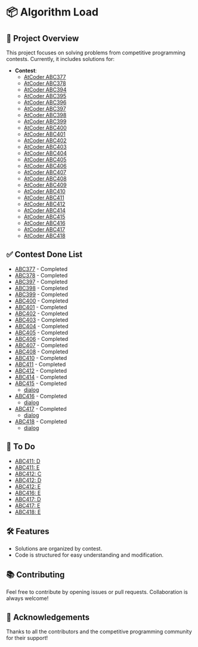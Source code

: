 # 📦 Algorithm Load

## 🚀 Project Overview
This project focuses on solving problems from competitive programming contests. Currently, it includes solutions for:

- **Contest**:
	- [AtCoder ABC377](https://atcoder.jp/contests/abc377)
	- [AtCoder ABC378](https://atcoder.jp/contests/abc378)
	- [AtCoder ABC394](https://atcoder.jp/contests/abc394)
	- [AtCoder ABC395](https://atcoder.jp/contests/abc395)
	- [AtCoder ABC396](https://atcoder.jp/contests/abc396)
	- [AtCoder ABC397](https://atcoder.jp/contests/abc397)
	- [AtCoder ABC398](https://atcoder.jp/contests/abc398)
	- [AtCoder ABC399](https://atcoder.jp/contests/abc399)
	- [AtCoder ABC400](https://atcoder.jp/contests/abc400)
	- [AtCoder ABC401](https://atcoder.jp/contests/abc401)
	- [AtCoder ABC402](https://atcoder.jp/contests/abc402)
	- [AtCoder ABC403](https://atcoder.jp/contests/abc403)
	- [AtCoder ABC404](https://atcoder.jp/contests/abc404)
	- [AtCoder ABC405](https://atcoder.jp/contests/abc405)
	- [AtCoder ABC406](https://atcoder.jp/contests/abc406)
	- [AtCoder ABC407](https://atcoder.jp/contests/abc407)
	- [AtCoder ABC408](https://atcoder.jp/contests/abc408)
	- [AtCoder ABC409](https://atcoder.jp/contests/abc409)
	- [AtCoder ABC410](https://atcoder.jp/contests/abc410)
	- [AtCoder ABC411](https://atcoder.jp/contests/abc411)
	- [AtCoder ABC412](https://atcoder.jp/contests/abc412)
	- [AtCoder ABC414](https://atcoder.jp/contests/abc414)
	- [AtCoder ABC415](https://atcoder.jp/contests/abc415)
	- [AtCoder ABC416](https://atcoder.jp/contests/abc416)
	- [AtCoder ABC417](https://atcoder.jp/contests/abc417)
	- [AtCoder ABC418](https://atcoder.jp/contests/abc418)


## ✅ Contest Done List
- [ABC377](https://atcoder.jp/contests/abc377) - Completed
- [ABC378](https://atcoder.jp/contests/abc378) - Completed
- [ABC397](https://atcoder.jp/contests/abc397) - Completed
- [ABC398](https://atcoder.jp/contests/abc398) - Completed
- [ABC399](https://atcoder.jp/contests/abc398) - Completed
- [ABC400](https://atcoder.jp/contests/abc400) - Completed
- [ABC401](https://atcoder.jp/contests/abc401) - Completed
- [ABC402](https://atcoder.jp/contests/abc402) - Completed
- [ABC403](https://atcoder.jp/contests/abc403) - Completed
- [ABC404](https://atcoder.jp/contests/abc404) - Completed
- [ABC405](https://atcoder.jp/contests/abc405) - Completed
- [ABC406](https://atcoder.jp/contests/abc406) - Completed
- [ABC407](https://atcoder.jp/contests/abc407) - Completed
- [ABC408](https://atcoder.jp/contests/abc408) - Completed
- [ABC410](https://atcoder.jp/contests/abc410) - Completed
- [ABC411](https://atcoder.jp/contests/abc411) - Completed
- [ABC412](https://atcoder.jp/contests/abc412) - Completed
- [ABC414](https://atcoder.jp/contests/abc414) - Completed
- [ABC415](https://atcoder.jp/contests/abc415) - Completed
	- [dialog](./dialog/atcoder_ABC415.txt)
- [ABC416](https://atcoder.jp/contests/abc416) - Completed
	- [dialog](./dialog/atcoder_ABC416.txt)
- [ABC417](https://atcoder.jp/contests/abc417) - Completed
	- [dialog](./dialog/atcoder_ABC417.txt)
- [ABC418](https://atcoder.jp/contests/abc418) - Completed
	- [dialog](./dialog/atcoder_ABC418.txt)

## 📝 To Do
- [ABC411: D](https://atcoder.jp/contests/abc411/tasks/abc411_d)
- [ABC411: E](https://atcoder.jp/contests/abc411/tasks/abc411_e)
- [ABC412: C](https://atcoder.jp/contests/abc412/tasks/abc412_c)
- [ABC412: D](https://atcoder.jp/contests/abc412/tasks/abc412_d)
- [ABC412: E](https://atcoder.jp/contests/abc412/tasks/abc412_e)
- [ABC416: E](https://atcoder.jp/contests/abc416/tasks/abc416_e)
- [ABC417: D](https://atcoder.jp/contests/abc417/tasks/abc417_d)
- [ABC417: E](https://atcoder.jp/contests/abc417/tasks/abc417_e)
- [ABC418: E](https://atcoder.jp/contests/abc418/tasks/abc418_e)

## 🛠️ Features
- Solutions are organized by contest.
- Code is structured for easy understanding and modification.

## 📚 Contributing
Feel free to contribute by opening issues or pull requests. Collaboration is always welcome!

## 🎉 Acknowledgements
Thanks to all the contributors and the competitive programming community for their support!
